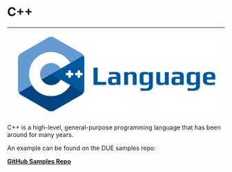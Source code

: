 # C++

---

![C++ Logo](../images/cplusplus.png)

C++ is a high-level, general-purpose programming language that has been around for many years. 

An example can be found on the DUE samples repo:

[**GitHub Samples Repo**](https://github.com/ghi-electronics/due-samples/tree/main/Demo/CPP)

